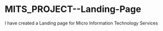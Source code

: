 # MITS_PROJECT--Landing-Page
I have created a Landing page for Micro Information Technology Services

